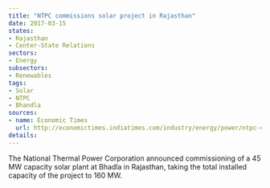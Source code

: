 ```yaml
---
title: "NTPC commissions solar project in Rajasthan"
date: 2017-03-15
states:
- Rajasthan
- Center-State Relations
sectors:
- Energy
subsectors:
- Renewables
tags:
- Solar
- NTPC
- Bhandla
sources:
- name: Economic Times
  url: http://economictimes.indiatimes.com/industry/energy/power/ntpc-commissions-45-mw-capacity-at-rajasthan-solar-project/articleshow/57535644.cms
details:
---
```


The National Thermal Power Corporation announced commissioning of a 45 MW capacity solar plant at Bhadla in Rajasthan, taking the total installed capacity of the project to 160 MW.
